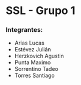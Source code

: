 # SSL - Grupo 1
### Integrantes:
- Arias Lucas
- Estévez Julián
- Herzkovich Agustin
- Punta Maximo
- Sorrentino Tadeo
- Torres Santiago
